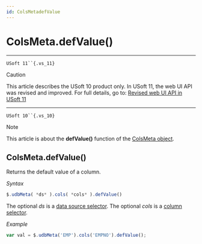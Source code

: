 ```yaml
---
id: ColsMetadefValue
---
```


# ColsMeta.defValue()



----

`USoft 11``{.vs_11}`

> [!CAUTION]
> This article describes the USoft 10 product only.
> In USoft 11, the web UI API was revised and improved. For full details, go to:
> [Revised web UI API in USoft 11](/docs/Web%20and%20app%20UIs/UDB%20udb/Revised%20web%20UI%20API%20in%20USoft%2011.md)

----

`USoft 10``{.vs_10}`

> [!NOTE]
> This article is about the **defValue()** function of the [ColsMeta object](/docs/Web%20and%20app%20UIs/UDB%20ColsMeta).

## **ColsMeta.defValue()**

Returns the default value of a column.

*Syntax*

```js
$.udbMeta( *ds* ).cols( *cols* ).defValue()
```

The optional *ds* is a [data source selector](/docs/Web%20and%20app%20UIs/UDB%20DataSourceMetaContainer/UDB%20DataSourceMetaContainer%20object.md). The optional *cols* is a [column selector](/docs/Web%20and%20app%20UIs/UDB%20ColsMeta/UDB%20ColsMeta%20object.md).

*Example*

```js
var val = $.udbMeta('EMP').cols('EMPNO').defValue();
```

 